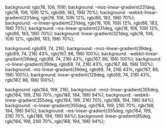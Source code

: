 background: rgb(18, 106, 109);
background: -moz-linear-gradient(231deg, rgb(18, 106, 109) 12%, rgb(66, 183, 196) 70%);
background: -webkit-linear-gradient(231deg, rgb(18, 106, 109) 12%, rgb(66, 183, 196) 70%);
background: -o-linear-gradient(231deg, rgb(18, 106, 109) 12%, rgb(66, 183, 196) 70%);
background: -ms-linear-gradient(231deg, rgb(18, 106, 109) 12%, rgb(66, 183, 196) 70%);
background: linear-gradient(321deg, rgb(18, 106, 109) 12%, rgb(66, 183, 196) 70%);


background: rgb(69, 74, 216);
background: -moz-linear-gradient(39deg, rgb(69, 74, 216) 43%, rgb(167, 86, 196) 100%);
background: -webkit-linear-gradient(39deg, rgb(69, 74, 216) 43%, rgb(167, 86, 196) 100%);
background: -o-linear-gradient(39deg, rgb(69, 74, 216) 43%, rgb(167, 86, 196) 100%);
background: -ms-linear-gradient(39deg, rgb(69, 74, 216) 43%, rgb(167, 86, 196) 100%);
background: linear-gradient(129deg, rgb(69, 74, 216) 43%, rgb(167, 86, 196) 100%);


background: rgb(164, 199, 216);
background: -moz-linear-gradient(355deg, rgb(164, 199, 216) 70%, rgb(188, 194, 196) 94%);
background: -webkit-linear-gradient(355deg, rgb(164, 199, 216) 70%, rgb(188, 194, 196) 94%);
background: -o-linear-gradient(355deg, rgb(164, 199, 216) 70%, rgb(188, 194, 196) 94%);
background: -ms-linear-gradient(355deg, rgb(164, 199, 216) 70%, rgb(188, 194, 196) 94%);
background: linear-gradient(85deg, rgb(164, 199, 216) 70%, rgb(188, 194, 196) 94%);
